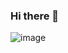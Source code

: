 ### Hi there 👋

![image](https://user-images.githubusercontent.com/91899326/207296933-e9a11085-128a-4f19-8b80-fc2fdaeeeaa3.png)
